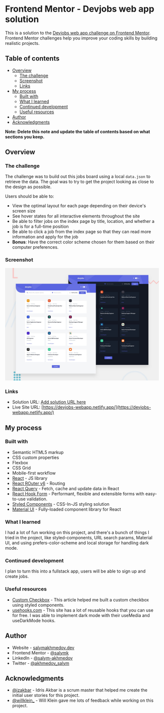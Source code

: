 # Frontend Mentor - Devjobs web app solution

This is a solution to the [Devjobs web app challenge on Frontend Mentor](https://www.frontendmentor.io/challenges/devjobs-web-app-HuvC_LP4l). Frontend Mentor challenges help you improve your coding skills by building realistic projects.

## Table of contents

- [Overview](#overview)
  - [The challenge](#the-challenge)
  - [Screenshot](#screenshot)
  - [Links](#links)
- [My process](#my-process)
  - [Built with](#built-with)
  - [What I learned](#what-i-learned)
  - [Continued development](#continued-development)
  - [Useful resources](#useful-resources)
- [Author](#author)
- [Acknowledgments](#acknowledgments)

**Note: Delete this note and update the table of contents based on what sections you keep.**

## Overview

### The challenge

The challenge was to build out this jobs board using a local `data.json` to retrieve the data. The goal was to try to get the project looking as close to the design as possible.

Users should be able to:

- View the optimal layout for each page depending on their device's screen size
- See hover states for all interactive elements throughout the site
- Be able to filter jobs on the index page by title, location, and whether a job is for a full-time position
- Be able to click a job from the index page so that they can read more information and apply for the job
- **Bonus**: Have the correct color scheme chosen for them based on their computer preferences.

### Screenshot

![Design preview for the Devjobs web app coding challenge](./preview.jpg)

### Links

- Solution URL: [Add solution URL here](https://your-solution-url.com)
- Live Site URL: [https://devjobs-webapp.netlify.app/](https://devjobs-webapp.netlify.app/)

## My process

### Built with

- Semantic HTML5 markup
- CSS custom properties
- Flexbox
- CSS Grid
- Mobile-first workflow
- [React](https://reactjs.org/) - JS library
- [React ROuter v6](https://reactrouter.com/docs/en/v6/getting-started/overview) - Routing
- [React Query](https://react-query.tanstack.com/) - Fetch, cache and update data in React
- [React Hook Form](https://react-hook-form.com/) - Performant, flexible and extensible forms with easy-to-use validation.
- [Styled Components](https://styled-components.com/) - CSS-In-JS styling solution
- [Material UI](https://mui.com/) - Fully-loaded component library for React

### What I learned

I had a lot of fun working on this project, and there's a bunch of things I tried in the project, like styled-components, URL search params, Material UI, and using prefers-color-scheme and local storage for handling dark mode.

### Continued development

I plan to turn this into a fullstack app, users will be able to sign up and create jobs.

### Useful resources

- [Custom Checkbox](https://medium.com/@colebemis/building-a-checkbox-component-with-react-and-styled-components-8d3aa1d826dd) - This article helped me built a custom checkbox using styled components.
- [usehooks.com](https://usehooks.com) - This site has a lot of reusable hooks that you can use for free. I was able to implement dark mode with their useMedia and useDarkMode hooks.

## Author

- Website - [salymakhmedov.dev](https://www.salymakhmedov.dev/)
- Frontend Mentor - [@salymk](https://www.frontendmentor.io/profile/salymk)
- LinkedIn - [@salym-akhmedov](https://www.linkedin.com/in/salym-akhmedov/)
- Twitter - [@akhmedov_salym](https://twitter.com/akhmedov_salym)

## Acknowledgments

- [@izakbar](https://www.linkedin.com/in/izakbar/) - Idris Akbar is a scrum master that helped me create the initial user stories for this project.
- [@willklein\_](https://twitter.com/willklein_) - Will Klein gave me lots of feedback while working on this project.
